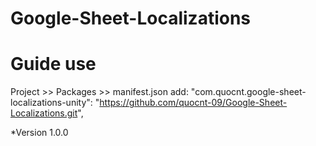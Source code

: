# Google-Sheet-Localizations

# Guide use

Project >> Packages >> manifest.json
add:  "com.quocnt.google-sheet-localizations-unity": "https://github.com/quocnt-09/Google-Sheet-Localizations.git",

*Version 1.0.0


